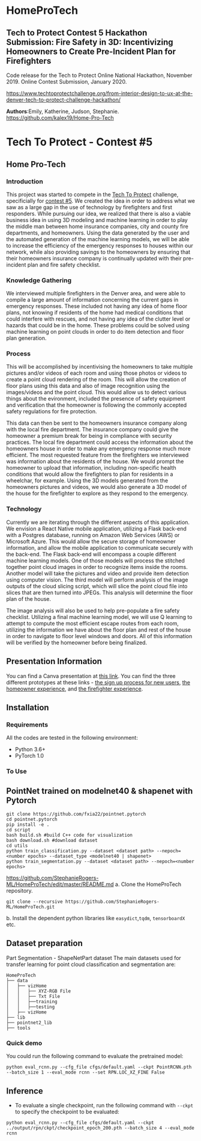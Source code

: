 # HomeProTech
## Tech to Protect Contest 5 Hackathon Submission:  Fire Safety in 3D:  Incentivizing Homeowners to Create Pre-Incident Plan for Firefighters

Code release for the Tech to Protect Online National Hackathon, November 2019.
Online Contest Submission, January 2020.  

https://www.techtoprotectchallenge.org/from-interior-design-to-ux-at-the-denver-tech-to-protect-challenge-hackathon/  


**Authors**:Emily, Katherine, Judson, Stephanie.
https://github.com/kalex19/Home-Pro-Tech


# Tech To Protect - Contest #5

## Home Pro-Tech
### Introduction
This project was started to compete in the [Tech To Protect](https://www.techtoprotectchallenge.org/) challenge, specificially for [contest #5](https://www.techtoprotectchallenge.org/contest/contest-005/). We created the idea in order to address what we saw as a large gap in the use of technology by firefighters and first responders. While pursuing our idea, we realized that there is also a viable business idea in using 3D modeling and machine learning in order to play the middle man between home insurance companies, city and county fire departments, and homeowners. Using the data generated by the user and the automated generation of the machine learning models, we will be able to increase the efficiency of the emergency responses to houses within our network, while also providing savings to the homeowners by ensuring that their homeowners insurance company is continually updated with their pre-incident plan and fire safety checklist. 

### Knowledge Gathering
We interviewed multiple firefighters in the Denver area, and were able to compile a large amount of information concerning the current gaps in emergency responses. These included not having any idea of home floor plans, not knowing if residents of the home had medical conditions that could interfere with rescues, and not having any idea of the clutter level or hazards that could be in the home. These problems could be solved using machine learning on point clouds in order to do item detection and floor plan generation.

### Process
This will be accomplished by incentivising the homeowners to take multiple pictures and/or videos of each room and using those photos or videos to create a point cloud rendering of the room. This will allow the creation of floor plans using this data and also of image recognition using the images/videos and the point cloud. This would allow us to detect various things about the evironment, included the presence of safety equipment and verification that the homeowner is following the commonly accepted safety regulations for fire protection.

This data can then be sent to the homeowners insurance company along with the local fire department. The insurance company could give the homeowner a premium break for being in compliance with security practices. The local fire department could access the information about the homeowners house in order to make any emergency response much more efficient. The most requested feature from the firefighters we interviewed was information about the residents of the house. We would prompt the homeowner to upload that information, including non-specific health conditions that would allow the firefighters to plan for residents in a wheelchar, for example. Using the 3D models generated from the homeowners pictures and videos, we would also generate a 3D model of the house for the firefighter to explore as they respond to the emergency. 

### Technology
Currently we are iterating through the different aspects of this application. We envision a React Native mobile application, utilizing a Flask back-end with a Postgres database, running on Amazon Web Services (AWS) or Microsoft Azure. This would allow the secure storage of homeowner information, and allow the mobile application to communicate securely with the back-end. The Flask back-end will encompass a couple different machine learning models. One of those models will process the stitched together point cloud images in order to recognize items inside the rooms. Another model will take the pictures and video and provide item detection using computer vision. The third model will perform analysis of the image outputs of the cloud slicing script, which will slice the point cloud file into slices that are then turned into JPEGs. This analysis will determine the floor plan of the house.

The image analysis will also be used to help pre-populate a fire safety checklist. Utilizing a final machine learning model, we will use Q learning to attempt to compute the most efficient escape routes from each room, utilizing the information we have about the floor plan and rest of the house in order to navigate to floor level windows and doors. All of this information will be verified by the homeowner before being finalized.

## Presentation Information
You can find a Canva presentation at [this link](https://www.canva.com/design/DADqzVUakYU/tXl77_Pf179MxeIRib-KvQ/view?utm_content=DADqzVUakYU&utm_campaign=designshare&utm_medium=link&utm_source=publishsharelink). You can find the three different prototypes at these links - [the sign up process for new users](https://invis.io/8JUVC43CMAG), [the homeowner experience](https://invis.io/CRUVC5ANPB7), and [the firefighter experience](https://invis.io/T8UVBN1MSWK).

## Installation
### Requirements
All the codes are tested in the following environment:

* Python 3.6+
* PyTorch 1.0

### To Use 
## PointNet trained on modelnet40 & shapenet with Pytorch
```
git clone https://github.com/fxia22/pointnet.pytorch
cd pointnet.pytorch
pip install -e .
cd script
bash build.sh #build C++ code for visualization
bash download.sh #download dataset
cd utils
python train_classification.py --dataset <dataset path> --nepoch=<number epochs> --dataset_type <modelnet40 | shapenet>
python train_segmentation.py --dataset <dataset path> --nepoch=<number epochs> 
```
https://github.com/StephanieRogers-ML/HomeProTech/edit/master/README.md
a. Clone the HomeProTech repository.
```shell
git clone --recursive https://github.com/StephanieRogers-ML/HomeProTech.git
```

b. Install the dependent python libraries like `easydict`,`tqdm`, `tensorboardX ` etc.


## Dataset preparation
Part Segmentation - ShapeNetPart dataset
The main datasets used for transfer learning for point cloud classification and segmentation are: 
```
HomeProTech
├── data
│   ├── vizHome
│   │   ├── XYZ-RGB File
│   │   ├── Txt File
│   │   ├──training
│   │   ├──testing
│   ├── vizHome
├── lib
├── pointnet2_lib
├── tools
```

### Quick demo
You could run the following command to evaluate the pretrained model: 
```
python eval_rcnn.py --cfg_file cfgs/default.yaml --ckpt PointRCNN.pth --batch_size 1 --eval_mode rcnn --set RPN.LOC_XZ_FINE False
```

## Inference
* To evaluate a single checkpoint, run the following command with `--ckpt` to specify the checkpoint to be evaluated:
```
python eval_rcnn.py --cfg_file cfgs/default.yaml --ckpt ../output/rpn/ckpt/checkpoint_epoch_200.pth --batch_size 4 --eval_mode rcnn 
```


